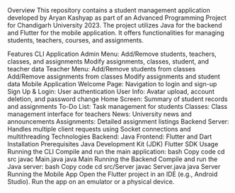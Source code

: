Overview
This repository contains a student management application developed by Aryan Kashyap as part of an Advanced Programming Project for Chandigarh University 2023. The project utilizes Java for the backend and Flutter for the mobile application. It offers functionalities for managing students, teachers, courses, and assignments.

Features
CLI Application
Admin Menu:
Add/Remove students, teachers, classes, and assignments
Modify assignments, classes, student, and teacher data
Teacher Menu:
Add/Remove students from classes
Add/Remove assignments from classes
Modify assignments and student data
Mobile Application
Welcome Page: Navigation to login and sign-up
Sign Up & Login: User authentication
User Info: Avatar upload, account deletion, and password change
Home Screen: Summary of student records and assignments
To-Do List: Task management for students
Classes: Class management interface for teachers
News: University news and announcements
Assignments: Detailed assignment listings
Backend
Server:
Handles multiple client requests using Socket connections and multithreading
Technologies
Backend: Java
Frontend: Flutter and Dart
Installation
Prerequisites
Java Development Kit (JDK)
Flutter SDK
Usage
Running the CLI
Compile and run the main application:
bash
Copy code
cd src
javac Main.java
java Main
Running the Backend
Compile and run the Java server:
bash
Copy code
cd src/Server
javac Server.java
java Server
Running the Mobile App
Open the Flutter project in an IDE (e.g., Android Studio).
Run the app on an emulator or a physical device.
